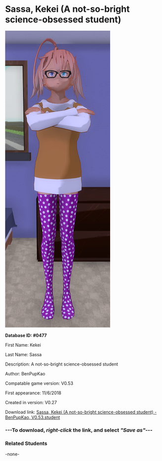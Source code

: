 # Sassa, Kekei (A not-so-bright science-obsessed student)

<img src="../../Files/Images/Sassa, Kekei (A not-so-bright science-obsessed student).png" title="Sassa, Kekei (A not-so-bright science-obsessed student) - BenPupKao, V0.53">

**Database ID: #0477**

First Name: Kekei

Last Name: Sassa

Description: A not-so-bright science-obsessed student

Author: BenPupKao

Compatable game version: V0.53

First appearance: 11/6/2018

Created in version: V0.27

Download link: <a href="https://raw.githubusercontent.com/Arbiter1223/Daigaku-Gurashi-Custom-Students/master/Files/Student%20Files/Sassa%2C%20Kekei%20(A%20not-so-bright%20science-obsessed%20student)%20-%20BenPupKao%2C%20V0.53.student">Sassa, Kekei (A not-so-bright science-obsessed student) - BenPupKao, V0.53.student</a>

### ---**To download, _right-click_ the link, and select _"Save as"_**---

### Related Students

-none-
